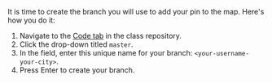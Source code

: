 It is time to create the branch you will use to add your pin to the map. Here's how you do it:

1. Navigate to the <a href="https://github.com/githubschool/open-enrollment-classes-introduction-to-github/" target="_blank">Code tab</a> in the class repository.
2. Click the drop-down titled `master`.
3. In the field, enter this unique name for your branch: `<your-username-your-city>`.
4. Press Enter to create your branch.
